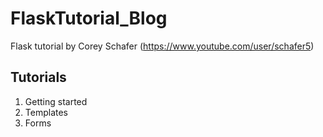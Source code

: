 # FlaskTutorial_Blog
Flask tutorial by Corey Schafer (https://www.youtube.com/user/schafer5)

## Tutorials
1. Getting started
2. Templates
3. Forms



